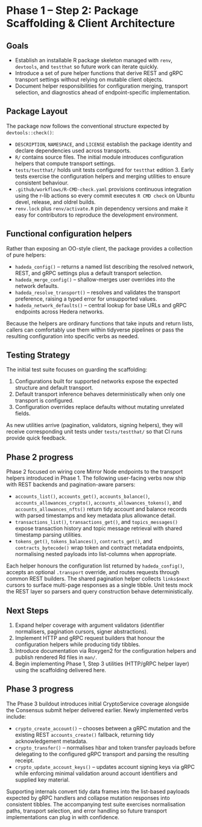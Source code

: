 # Phase 1 – Step 2: Package Scaffolding & Client Architecture

## Goals
- Establish an installable R package skeleton managed with `renv`,
  `devtools`, and `testthat` so future work can iterate quickly.
- Introduce a set of pure helper functions that derive REST and gRPC
  transport settings without relying on mutable client objects.
- Document helper responsibilities for configuration merging,
  transport selection, and diagnostics ahead of endpoint-specific
  implementation.

## Package Layout
The package now follows the conventional structure expected by
`devtools::check()`:

- `DESCRIPTION`, `NAMESPACE`, and `LICENSE` establish the package
  identity and declare dependencies used across transports.
- `R/` contains source files. The initial module introduces
  configuration helpers that compute transport settings.
- `tests/testthat/` holds unit tests configured for `testthat`
  edition 3. Early tests exercise the configuration helpers and
  merging utilities to ensure consistent behaviour.
- `.github/workflows/R-CMD-check.yaml` provisions continuous
  integration using the r-lib actions so every commit executes
  `R CMD check` on Ubuntu devel, release, and oldrel builds.
- `renv.lock` plus `renv/activate.R` pin dependency versions and make
  it easy for contributors to reproduce the development environment.

## Functional configuration helpers
Rather than exposing an OO-style client, the package provides a
collection of pure helpers:

- `hadeda_config()` – returns a named list describing the resolved
  network, REST, and gRPC settings plus a default transport selection.
- `hadeda_merge_config()` – shallow-merges user overrides into the
  network defaults.
- `hadeda_resolve_transport()` – resolves and validates the transport
  preference, raising a typed error for unsupported values.
- `hadeda_network_defaults()` – central lookup for base URLs and gRPC
  endpoints across Hedera networks.

Because the helpers are ordinary functions that take inputs and return
lists, callers can comfortably use them within tidyverse pipelines or
pass the resulting configuration into specific verbs as needed.

## Testing Strategy
The initial test suite focuses on guarding the scaffolding:

1. Configurations built for supported networks expose the expected
   structure and default transport.
2. Default transport inference behaves deterministically when only one
   transport is configured.
3. Configuration overrides replace defaults without mutating unrelated
   fields.

As new utilities arrive (pagination, validators, signing helpers), they
will receive corresponding unit tests under `tests/testthat/` so that CI
runs provide quick feedback.

## Phase 2 progress

Phase 2 focused on wiring core Mirror Node endpoints to the transport
helpers introduced in Phase 1. The following user-facing verbs now ship
with REST backends and pagination-aware parsers:

- `accounts_list()`, `accounts_get()`, `accounts_balance()`,
  `accounts_allowances_crypto()`, `accounts_allowances_tokens()`, and
  `accounts_allowances_nfts()` return tidy account and balance records
  with parsed timestamps and key metadata plus allowance detail.
- `transactions_list()`, `transactions_get()`, and `topics_messages()`
  expose transaction history and topic message retrieval with shared
  timestamp parsing utilities.
- `tokens_get()`, `tokens_balances()`, `contracts_get()`, and
  `contracts_bytecode()` wrap token and contract metadata endpoints,
  normalising nested payloads into list-columns when appropriate.

Each helper honours the configuration list returned by
`hadeda_config()`, accepts an optional `.transport` override, and routes
requests through common REST builders. The shared pagination helper
collects `links$next` cursors to surface multi-page responses as a
single tibble. Unit tests mock the REST layer so parsers and query
construction behave deterministically.

## Next Steps
1. Expand helper coverage with argument validators (identifier
   normalisers, pagination cursors, signer abstractions).
2. Implement HTTP and gRPC request builders that honour the
   configuration helpers while producing tidy tibbles.
3. Introduce documentation via Roxygen2 for the configuration helpers and
   publish rendered Rd files in `man/`.
4. Begin implementing Phase 1, Step 3 utilities (HTTP/gRPC helper
   layer) using the scaffolding delivered here.

## Phase 3 progress

The Phase 3 buildout introduces initial CryptoService coverage alongside the
Consensus submit helper delivered earlier. Newly implemented verbs include:

- `crypto_create_account()` – chooses between a gRPC mutation and the existing
  REST `accounts_create()` fallback, returning tidy acknowledgement metadata.
- `crypto_transfer()` – normalises hbar and token transfer payloads before
  delegating to the configured gRPC transport and parsing the resulting
  receipt.
- `crypto_update_account_keys()` – updates account signing keys via gRPC while
  enforcing minimal validation around account identifiers and supplied key
  material.

Supporting internals convert tidy data frames into the list-based payloads
expected by gRPC handlers and collapse mutation responses into consistent
tibbles. The accompanying test suite exercises normalisation paths, transport
selection, and error handling so future transport implementations can plug in
with confidence.
